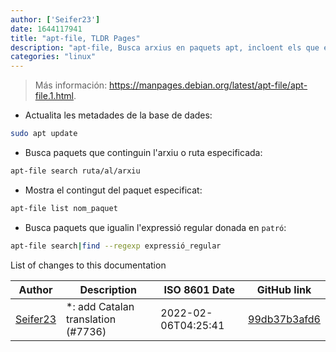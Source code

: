 ```yaml
---
author: ['Seifer23']
date: 1644117941
title: "apt-file, TLDR Pages"
description: "apt-file, Busca arxius en paquets apt, incloent els que encara no s'han instal·lat."
categories: "linux"
---
```

> Más información: <https://manpages.debian.org/latest/apt-file/apt-file.1.html>.

- Actualita les metadades de la base de dades:

```bash
sudo apt update
```

- Busca paquets que continguin l'arxiu o ruta especificada:

```bash
apt-file search ruta/al/arxiu
```

- Mostra el contingut del paquet especificat:

```bash
apt-file list nom_paquet
```

- Busca paquets que igualin l'expressió regular donada en `patró`:

```bash
apt-file search|find --regexp expressió_regular
```
List of changes to this documentation


Author | Description | ISO 8601 Date | GitHub link
------|-----|-----|-----
[Seifer23](mailto:48915360+Seifer23@users.noreply.github.com) | *: add Catalan translation (#7736) | 2022-02-06T04:25:41 | [99db37b3afd6](https://github.com/tldr-pages/tldr/commit/99db37b3afd6dba836a6d94e4688601fdb3bac98)


